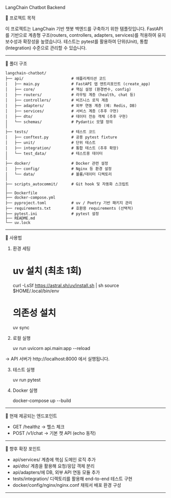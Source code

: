 LangChain Chatbot Backend

📌 프로젝트 목적

이 프로젝트는 LangChain 기반 챗봇 백엔드를 구축하기 위한 템플릿입니다.
FastAPI를 기반으로 계층형 구조(routers, controllers, adapters,
services)를 적용하여 유지보수성과 확장성을 높였습니다.
테스트는 pytest를 활용하여 단위(Unit), 통합(Integration) 수준으로 관리할
수 있습니다.

------------------------------------------------------------------------

📂 폴더 구조

    langchain-chatbot/
    ├── api/                     # 애플리케이션 코드
    │   ├── main.py              # FastAPI 앱 엔트리포인트 (create_app)
    │   ├── core/                # 핵심 설정 (환경변수, config)
    │   ├── routers/             # 라우팅 계층 (health, chat 등)
    │   ├── controllers/         # 비즈니스 로직 계층
    │   ├── adapters/            # 외부 연동 계층 (예: Redis, DB)
    │   ├── services/            # 서비스 계층 (추후 구현)
    │   ├── dto/                 # 데이터 전송 객체 (추후 구현)
    │   └── schemas/             # Pydantic 모델 정의
    │
    ├── tests/                   # 테스트 코드
    │   ├── conftest.py          # 공용 pytest fixture
    │   ├── unit/                # 단위 테스트
    │   ├── integration/         # 통합 테스트 (추후 확장)
    │   └── test_data/           # 테스트용 데이터
    │
    ├── docker/                  # Docker 관련 설정
    │   ├── config/              # Nginx 등 환경 설정
    │   └── data/                # 볼륨/데이터 디렉토리
    │
    ├── scripts_autocommit/      # Git hook 및 자동화 스크립트
    │
    ├── Dockerfile
    ├── docker-compose.yml
    ├── pyproject.toml           # uv / Poetry 기반 패키지 관리
    ├── requirements.txt         # 호환용 requirements (선택적)
    ├── pytest.ini               # pytest 설정
    ├── README.md
    └── uv.lock

------------------------------------------------------------------------

🚀 사용법

1. 환경 세팅

    # uv 설치 (최초 1회)
    curl -LsSf https://astral.sh/uv/install.sh | sh
    source $HOME/.local/bin/env

    # 의존성 설치
    uv sync

2. 로컬 실행

    uv run uvicorn api.main:app --reload

→ API 서버가 http://localhost:8000 에서 실행됩니다.

3. 테스트 실행

    uv run pytest

4. Docker 실행

    docker-compose up --build

------------------------------------------------------------------------

🧪 현재 제공되는 엔드포인트

-   GET /healthz → 헬스 체크
-   POST /v1/chat → 기본 챗 API (echo 동작)

------------------------------------------------------------------------

📖 향후 확장 포인트

-   api/services/ 계층에 핵심 도메인 로직 추가
-   api/dto/ 계층을 활용해 요청/응답 객체 분리
-   api/adapters/에 DB, 외부 API 연동 모듈 추가
-   tests/integration/ 디렉토리를 활용해 end-to-end 테스트 구현
-   docker/config/nginx/nginx.conf 채워서 배포 환경 구성

------------------------------------------------------------------------
